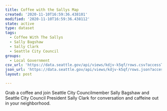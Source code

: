 ```yaml
---
title: Coffee with the Sallys Map
created: '2020-11-10T16:59:36.438101'
modified: '2020-11-10T16:59:36.438112'
state: active
type: dataset
tags:
  - Coffee With The Sallys
  - Sally Bagshaw
  - Sally Clark
  - Seattle City Council
groups:
  - Local Government
csv_url: 'https://data.seattle.gov/api/views/kdjv-k5qf/rows.csv?accessType=DOWNLOAD'
json_url: 'https://data.seattle.gov/api/views/kdjv-k5qf/rows.json?accessType=DOWNLOAD'
layout: post

---
```

Grab a coffee and join Seattle City Councilmember Sally Bagshaw and Seattle City Council President Sally Clark for conversation and caffeine out in your neighborhood.
